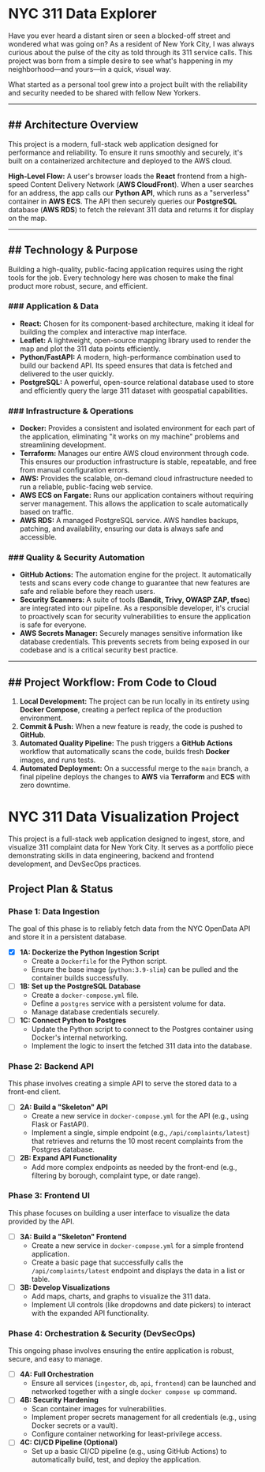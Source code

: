 # NYC 311 Data Explorer

Have you ever heard a distant siren or seen a blocked-off street and wondered what was going on? As a resident of New York City, I was always curious about the pulse of the city as told through its 311 service calls. This project was born from a simple desire to see what's happening in my neighborhood—and yours—in a quick, visual way.

What started as a personal tool grew into a project built with the reliability and security needed to be shared with fellow New Yorkers.

---

## ## Architecture Overview

This project is a modern, full-stack web application designed for performance and reliability. To ensure it runs smoothly and securely, it's built on a containerized architecture and deployed to the AWS cloud.

**High-Level Flow:**
A user's browser loads the **React** frontend from a high-speed Content Delivery Network (**AWS CloudFront**). When a user searches for an address, the app calls our **Python API**, which runs as a "serverless" container in **AWS ECS**. The API then securely queries our **PostgreSQL** database (**AWS RDS**) to fetch the relevant 311 data and returns it for display on the map.

---

## ## Technology & Purpose

Building a high-quality, public-facing application requires using the right tools for the job. Every technology here was chosen to make the final product more robust, secure, and efficient.

### ### Application & Data

* **React:** Chosen for its component-based architecture, making it ideal for building the complex and interactive map interface.
* **Leaflet:** A lightweight, open-source mapping library used to render the map and plot the 311 data points efficiently.
* **Python/FastAPI:** A modern, high-performance combination used to build our backend API. Its speed ensures that data is fetched and delivered to the user quickly.
* **PostgreSQL:** A powerful, open-source relational database used to store and efficiently query the large 311 dataset with geospatial capabilities.

### ### Infrastructure & Operations

* **Docker:** Provides a consistent and isolated environment for each part of the application, eliminating "it works on my machine" problems and streamlining development.
* **Terraform:** Manages our entire AWS cloud environment through code. This ensures our production infrastructure is stable, repeatable, and free from manual configuration errors.
* **AWS:** Provides the scalable, on-demand cloud infrastructure needed to run a reliable, public-facing web service.
* **AWS ECS on Fargate:** Runs our application containers without requiring server management. This allows the application to scale automatically based on traffic.
* **AWS RDS:** A managed PostgreSQL service. AWS handles backups, patching, and availability, ensuring our data is always safe and accessible.

### ### Quality & Security Automation

* **GitHub Actions:** The automation engine for the project. It automatically tests and scans every code change to guarantee that new features are safe and reliable before they reach users.
* **Security Scanners:** A suite of tools (**Bandit, Trivy, OWASP ZAP, tfsec**) are integrated into our pipeline. As a responsible developer, it's crucial to proactively scan for security vulnerabilities to ensure the application is safe for everyone.
* **AWS Secrets Manager:** Securely manages sensitive information like database credentials. This prevents secrets from being exposed in our codebase and is a critical security best practice.

---

## ## Project Workflow: From Code to Cloud

1.  **Local Development:** The project can be run locally in its entirety using **Docker Compose**, creating a perfect replica of the production environment.
2.  **Commit & Push:** When a new feature is ready, the code is pushed to **GitHub**.
3.  **Automated Quality Pipeline:** The push triggers a **GitHub Actions** workflow that automatically scans the code, builds fresh **Docker** images, and runs tests.
4.  **Automated Deployment:** On a successful merge to the `main` branch, a final pipeline deploys the changes to **AWS** via **Terraform** and **ECS** with zero downtime.


# NYC 311 Data Visualization Project

This project is a full-stack web application designed to ingest, store, and visualize 311 complaint data for New York City. It serves as a portfolio piece demonstrating skills in data engineering, backend and frontend development, and DevSecOps practices.

## Project Plan & Status

### Phase 1: Data Ingestion

The goal of this phase is to reliably fetch data from the NYC OpenData API and store it in a persistent database.

- [x] **1A: Dockerize the Python Ingestion Script**
  - Create a `Dockerfile` for the Python script.
  - Ensure the base image (`python:3.9-slim`) can be pulled and the container builds successfully.
- [ ] **1B: Set up the PostgreSQL Database**
  - Create a `docker-compose.yml` file.
  - Define a `postgres` service with a persistent volume for data.
  - Manage database credentials securely.
- [ ] **1C: Connect Python to Postgres**
  - Update the Python script to connect to the Postgres container using Docker's internal networking.
  - Implement the logic to insert the fetched 311 data into the database.

### Phase 2: Backend API

This phase involves creating a simple API to serve the stored data to a front-end client.

- [ ] **2A: Build a "Skeleton" API**
  - Create a new service in `docker-compose.yml` for the API (e.g., using Flask or FastAPI).
  - Implement a single, simple endpoint (e.g., `/api/complaints/latest`) that retrieves and returns the 10 most recent complaints from the Postgres database.
- [ ] **2B: Expand API Functionality**
  - Add more complex endpoints as needed by the front-end (e.g., filtering by borough, complaint type, or date range).

### Phase 3: Frontend UI

This phase focuses on building a user interface to visualize the data provided by the API.

- [ ] **3A: Build a "Skeleton" Frontend**
  - Create a new service in `docker-compose.yml` for a simple frontend application.
  - Create a basic page that successfully calls the `/api/complaints/latest` endpoint and displays the data in a list or table.
- [ ] **3B: Develop Visualizations**
  - Add maps, charts, and graphs to visualize the 311 data.
  - Implement UI controls (like dropdowns and date pickers) to interact with the expanded API functionality.

### Phase 4: Orchestration & Security (DevSecOps)

This ongoing phase involves ensuring the entire application is robust, secure, and easy to manage.

- [ ] **4A: Full Orchestration**
  - Ensure all services (`ingestor`, `db`, `api`, `frontend`) can be launched and networked together with a single `docker compose up` command.
- [ ] **4B: Security Hardening**
  - Scan container images for vulnerabilities.
  - Implement proper secrets management for all credentials (e.g., using Docker secrets or a vault).
  - Configure container networking for least-privilege access.
- [ ] **4C: CI/CD Pipeline (Optional)**
  - Set up a basic CI/CD pipeline (e.g., using GitHub Actions) to automatically build, test, and deploy the application.
